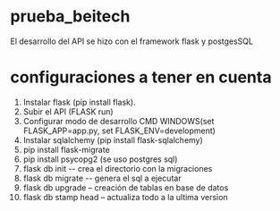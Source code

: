 # prueba_beitech
El desarrollo del API se hizo con el framework flask y postgesSQL
# configuraciones a tener en cuenta
1.	Instalar flask  (pip install flask).
2.	Subir el API (FLASK run)
3.	Configurar modo de desarrollo   CMD WINDOWS(set FLASK_APP=app.py,  set FLASK_ENV=development)
4.	Instalar sqlalchemy (pip install flask-sqlalchemy)
5.	pip install flask-migrate
6.	pip install psycopg2 (se uso postgres sql)
7.	flask db init --  crea el directorio con la migraciones
8.	flask db migrate --  genera el sql a ejecutar
9.	flask db upgrade – creación de tablas en base de datos
10.	flask db stamp head – actualiza todo a la ultima version
